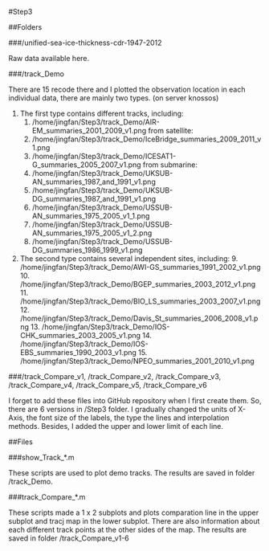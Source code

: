 #Step3

##Folders

###/unified-sea-ice-thickness-cdr-1947-2012

Raw data available here. 

###/track_Demo

There are 15 recode there and I plotted the observation location in each individual data, there are mainly two types. (on server knossos)

1. The first type contains different tracks, including:
	1. /home/jingfan/Step3/track_Demo/AIR-EM_summaries_2001_2009_v1.png
	from satellite:
	2. /home/jingfan/Step3/track_Demo/IceBridge_summaries_2009_2011_v1.png
	3. /home/jingfan/Step3/track_Demo/ICESAT1-G_summaries_2005_2007_v1.png
	from submarine:
	4. /home/jingfan/Step3/track_Demo/UKSUB-AN_summaries_1987_and_1991_v1.png
	5. /home/jingfan/Step3/track_Demo/UKSUB-DG_summaries_1987_and_1991_v1.png
	6. /home/jingfan/Step3/track_Demo/USSUB-AN_summaries_1975_2005_v1_1.png
	7. /home/jingfan/Step3/track_Demo/USSUB-AN_summaries_1975_2005_v1_2.png
	8. /home/jingfan/Step3/track_Demo/USSUB-DG_summaries_1986_1999_v1.png
2. The second type contains several independent sites, including:
	9. /home/jingfan/Step3/track_Demo/AWI-GS_summaries_1991_2002_v1.png
	10. /home/jingfan/Step3/track_Demo/BGEP_summaries_2003_2012_v1.png
	11. /home/jingfan/Step3/track_Demo/BIO_LS_summaries_2003_2007_v1.png
	12. /home/jingfan/Step3/track_Demo/Davis_St_summaries_2006_2008_v1.png
	13. /home/jingfan/Step3/track_Demo/IOS-CHK_summaries_2003_2005_v1.png
	14. /home/jingfan/Step3/track_Demo/IOS-EBS_summaries_1990_2003_v1.png
	15. /home/jingfan/Step3/track_Demo/NPEO_summaries_2001_2010_v1.png
	
###/track_Compare_v1, /track_Compare_v2, /track_Compare_v3, /track_Compare_v4, /track_Compare_v5, /track_Compare_v6

I forget to add these files into GitHub repository when I first create them. So, there are 6 versions in /Step3 folder. I gradually changed the units of X-Axis, the font size of the labels, the type the lines and interpolation methods. Besides, I added the upper and lower limit of each line. 

##Files

###show_Track_*.m

These scripts are used to plot demo tracks. The results are saved in folder /track_Demo. 

###track_Compare_*.m

These scripts made a 1 x 2 subplots and plots comparation line in the upper subplot and tracj map in the lower subplot. There are also information about each different track points at the other sides of the map. The results are saved in folder /track_Compare_v1-6
